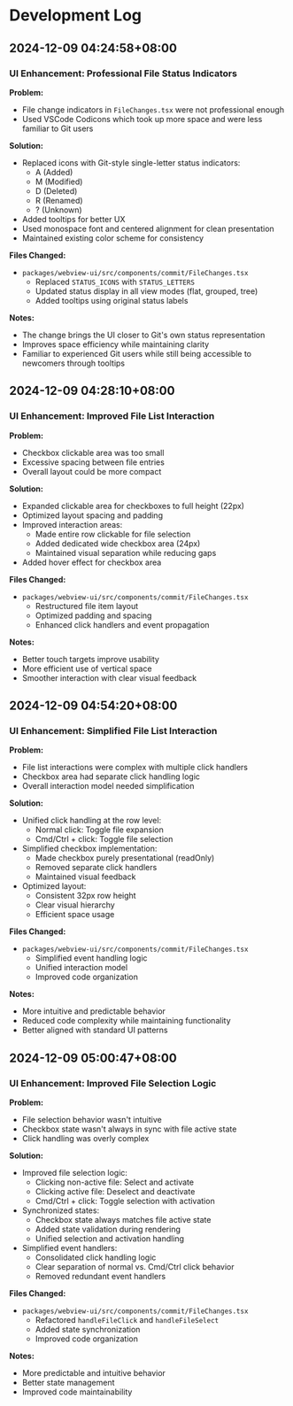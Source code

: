 # Development Log

## 2024-12-09 04:24:58+08:00

### UI Enhancement: Professional File Status Indicators

**Problem:**
- File change indicators in `FileChanges.tsx` were not professional enough
- Used VSCode Codicons which took up more space and were less familiar to Git users

**Solution:**
- Replaced icons with Git-style single-letter status indicators:
  - A (Added)
  - M (Modified)
  - D (Deleted)
  - R (Renamed)
  - ? (Unknown)
- Added tooltips for better UX
- Used monospace font and centered alignment for clean presentation
- Maintained existing color scheme for consistency

**Files Changed:**
- `packages/webview-ui/src/components/commit/FileChanges.tsx`
  - Replaced `STATUS_ICONS` with `STATUS_LETTERS`
  - Updated status display in all view modes (flat, grouped, tree)
  - Added tooltips using original status labels

**Notes:**
- The change brings the UI closer to Git's own status representation
- Improves space efficiency while maintaining clarity
- Familiar to experienced Git users while still being accessible to newcomers through tooltips

## 2024-12-09 04:28:10+08:00

### UI Enhancement: Improved File List Interaction

**Problem:**
- Checkbox clickable area was too small
- Excessive spacing between file entries
- Overall layout could be more compact

**Solution:**
- Expanded clickable area for checkboxes to full height (22px)
- Optimized layout spacing and padding
- Improved interaction areas:
  - Made entire row clickable for file selection
  - Added dedicated wide checkbox area (24px)
  - Maintained visual separation while reducing gaps
- Added hover effect for checkbox area

**Files Changed:**
- `packages/webview-ui/src/components/commit/FileChanges.tsx`
  - Restructured file item layout
  - Optimized padding and spacing
  - Enhanced click handlers and event propagation

**Notes:**
- Better touch targets improve usability
- More efficient use of vertical space
- Smoother interaction with clear visual feedback

## 2024-12-09 04:54:20+08:00

### UI Enhancement: Simplified File List Interaction 

**Problem:**
- File list interactions were complex with multiple click handlers
- Checkbox area had separate click handling logic
- Overall interaction model needed simplification

**Solution:**
- Unified click handling at the row level:
  - Normal click: Toggle file expansion
  - Cmd/Ctrl + click: Toggle file selection
- Simplified checkbox implementation:
  - Made checkbox purely presentational (readOnly)
  - Removed separate click handlers
  - Maintained visual feedback
- Optimized layout:
  - Consistent 32px row height
  - Clear visual hierarchy
  - Efficient space usage

**Files Changed:**
- `packages/webview-ui/src/components/commit/FileChanges.tsx`
  - Simplified event handling logic
  - Unified interaction model
  - Improved code organization

**Notes:**
- More intuitive and predictable behavior
- Reduced code complexity while maintaining functionality
- Better aligned with standard UI patterns

## 2024-12-09 05:00:47+08:00

### UI Enhancement: Improved File Selection Logic 

**Problem:**
- File selection behavior wasn't intuitive
- Checkbox state wasn't always in sync with file active state
- Click handling was overly complex

**Solution:**
- Improved file selection logic:
  - Clicking non-active file: Select and activate
  - Clicking active file: Deselect and deactivate
  - Cmd/Ctrl + click: Toggle selection with activation
- Synchronized states:
  - Checkbox state always matches file active state
  - Added state validation during rendering
  - Unified selection and activation handling
- Simplified event handlers:
  - Consolidated click handling logic
  - Clear separation of normal vs. Cmd/Ctrl click behavior
  - Removed redundant event handlers

**Files Changed:**
- `packages/webview-ui/src/components/commit/FileChanges.tsx`
  - Refactored `handleFileClick` and `handleFileSelect`
  - Added state synchronization
  - Improved code organization

**Notes:**
- More predictable and intuitive behavior
- Better state management
- Improved code maintainability
